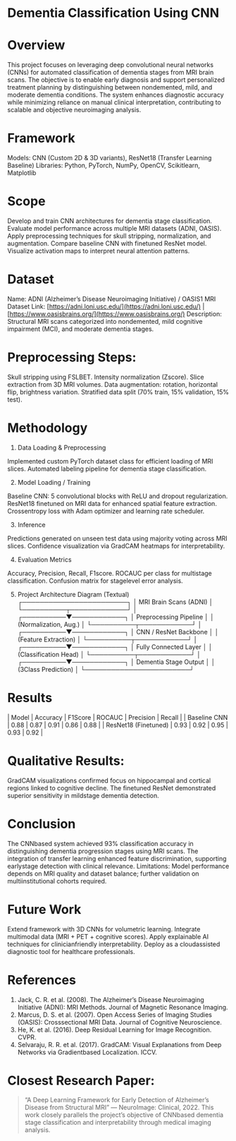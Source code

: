# Dementia Classification Using CNN

# Overview
This project focuses on leveraging deep convolutional neural networks (CNNs) for automated classification of dementia stages from MRI brain scans. The objective is to enable early diagnosis and support personalized treatment planning by distinguishing between nondemented, mild, and moderate dementia conditions. The system enhances diagnostic accuracy while minimizing reliance on manual clinical interpretation, contributing to scalable and objective neuroimaging analysis.

# Framework
Models: CNN (Custom 2D & 3D variants), ResNet18 (Transfer Learning Baseline)
Libraries: Python, PyTorch, NumPy, OpenCV, Scikitlearn, Matplotlib

# Scope
 Develop and train CNN architectures for dementia stage classification.
 Evaluate model performance across multiple MRI datasets (ADNI, OASIS).
 Apply preprocessing techniques for skull stripping, normalization, and augmentation.
 Compare baseline CNN with finetuned ResNet model.
 Visualize activation maps to interpret neural attention patterns.

# Dataset
Name: ADNI (Alzheimer’s Disease Neuroimaging Initiative) / OASIS1 MRI Dataset
Link: [https://adni.loni.usc.edu/](https://adni.loni.usc.edu/) | [https://www.oasisbrains.org/](https://www.oasisbrains.org/)
Description: Structural MRI scans categorized into nondemented, mild cognitive impairment (MCI), and moderate dementia stages.

# Preprocessing Steps:
 Skull stripping using FSLBET.
 Intensity normalization (Zscore).
 Slice extraction from 3D MRI volumes.
 Data augmentation: rotation, horizontal flip, brightness variation.
 Stratified data split (70% train, 15% validation, 15% test).

 # Methodology
 1. Data Loading & Preprocessing

 Implemented custom PyTorch dataset class for efficient loading of MRI slices.
 Automated labeling pipeline for dementia stage classification.

 2. Model Loading / Training

 Baseline CNN: 5 convolutional blocks with ReLU and dropout regularization.
 ResNet18 finetuned on MRI data for enhanced spatial feature extraction.
 Crossentropy loss with Adam optimizer and learning rate scheduler.

 3. Inference

 Predictions generated on unseen test data using majority voting across MRI slices.
 Confidence visualization via GradCAM heatmaps for interpretability.

 4. Evaluation Metrics

 Accuracy, Precision, Recall, F1score.
 ROCAUC per class for multistage classification.
 Confusion matrix for stagelevel error analysis.

 5. Project Architecture Diagram (Textual)
        ┌────────────────────────┐
        │ MRI Brain Scans (ADNI) │
        └──────────┬─────────────┘
                   │
        ┌──────────▼────────────┐
        │ Preprocessing Pipeline │
        │ (Normalization, Aug.)  │
        └──────────┬────────────┘
                   │
        ┌──────────▼────────────┐
        │ CNN / ResNet Backbone │
        │ (Feature Extraction)  │
        └──────────┬────────────┘
                   │
        ┌──────────▼────────────┐
        │ Fully Connected Layer │
        │ (Classification Head) │
        └──────────┬────────────┘
                   │
        ┌──────────▼────────────┐
        │  Dementia Stage Output │
        │ (3Class Prediction)   │
        └────────────────────────┘

#  Results
| Model                  | Accuracy | F1Score  | ROCAUC  | Precision | Recall   |
| Baseline CNN           | 0.88     | 0.87     | 0.91    | 0.86      | 0.88     |
| ResNet18 (Finetuned)   | 0.93     | 0.92     | 0.95    | 0.93      | 0.92     |

# Qualitative Results:
 GradCAM visualizations confirmed focus on hippocampal and cortical regions linked to cognitive decline.
 The finetuned ResNet demonstrated superior sensitivity in mildstage dementia detection.

# Conclusion
The CNNbased system achieved 93% classification accuracy in distinguishing dementia progression stages using MRI scans. The integration of transfer learning enhanced feature discrimination, supporting earlystage detection with clinical relevance.
Limitations: Model performance depends on MRI quality and dataset balance; further validation on multiinstitutional cohorts required.

# Future Work
 Extend framework with 3D CNNs for volumetric learning.
 Integrate multimodal data (MRI + PET + cognitive scores).
 Apply explainable AI techniques for clinicianfriendly interpretability.
 Deploy as a cloudassisted diagnostic tool for healthcare professionals.

# References
1. Jack, C. R. et al. (2008). The Alzheimer’s Disease Neuroimaging Initiative (ADNI): MRI Methods. Journal of Magnetic Resonance Imaging.
2. Marcus, D. S. et al. (2007). Open Access Series of Imaging Studies (OASIS): Crosssectional MRI Data. Journal of Cognitive Neuroscience.
3. He, K. et al. (2016). Deep Residual Learning for Image Recognition. CVPR.
4. Selvaraju, R. R. et al. (2017). GradCAM: Visual Explanations from Deep Networks via Gradientbased Localization. ICCV.

# Closest Research Paper:
> “A Deep Learning Framework for Early Detection of Alzheimer’s Disease from Structural MRI” — NeuroImage: Clinical, 2022.
> This work closely parallels the project’s objective of CNNbased dementia stage classification and interpretability through medical imaging analysis.
